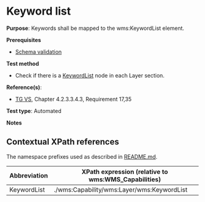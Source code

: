 # Keyword list

**Purpose**: Keywords shall be mapped to the wms:KeywordList element.

**Prerequisites**

* [Schema validation](http://inspire.ec.europa.eu/id/ats/view-service/3.11/iso-19128/schema-validation)

**Test method**

* Check if there is a [KeywordList](#KeywordList) node in each Layer section.

**Reference(s)**:
* [TG VS](http://inspire.ec.europa.eu/id/ats/view-service/3.11/iso-19128/README#ref_TG_VS), Chapter 4.2.3.3.4.3, Requirement 17,35

**Test type**: Automated

**Notes**

## Contextual XPath references

The namespace prefixes used as described in [README.md](http://inspire.ec.europa.eu/id/ats/view-service/3.11/iso-19128/README#namespaces).

Abbreviation                                               |  XPath expression (relative to wms:WMS_Capabilities)
---------------------------------------------------------- | -------------------------------------------------------------------------
KeywordList <a name="KeywordList"></a> | ./wms:Capability/wms:Layer/wms:KeywordList
